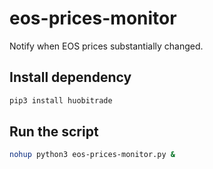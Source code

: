 # eos-prices-monitor
Notify when EOS prices substantially changed.

## Install dependency

```bash
pip3 install huobitrade
```

## Run the script

```bash
nohup python3 eos-prices-monitor.py &
```
